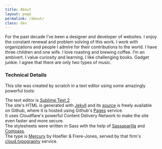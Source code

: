 ```yaml
---
title: About
layout: page
permalink: /about/
class: dev
---
```

For the past decade I’ve been a designer and developer of websites. I enjoy the constant renewal and problem solving of this work. I work with organizations and people I admire for their contributions to the world. I have three children and one wife. I love roasting and brewing coffee. I’m an ambivert. I value curiosity and learning. I like challenging books. Gadget junkie. I agree that there are only two types of music.


### Technical Details

This site was created by scratch in a text editor using some amazingly powerful tools:

The text editor is [Sublime Text 2](http://www.sublimetext.com/)  
The site's HTML is generated with [Jekyll](http://jekyllrb.com/) and its [source](https://github.com/budparr/budparr.github.io) is freely available on Github, where it is hosted using Github's [Pages](pages.github.com) service.  
It uses Cloudflare's powerful Content Delivery Network to make the site even faster and more secure.  
The stylesheets were written in Sass with the help of [Sassaparilla](http://sass.fffunction.co/) and [Compass](http://compass-style.org/).   
The type is [Mercury](http://www.typography.com/fonts/mercury-text/overview/) by Hoefler & Frere-Jones, served by that firm's [cloud.typography](http://www.typography.com/cloud/welcome/) service.  

